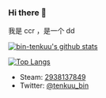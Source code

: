 ### Hi there 👋

<!--
**bin-tenkuu/bin-tenkuu** is a ✨ _special_ ✨ repository because its `README.md` (this file) appears on your GitHub profile.

Here are some ideas to get you started:

- 🔭 I’m currently working on ...
- 🌱 I’m currently learning ...
- 👯 I’m looking to collaborate on ...
- 🤔 I’m looking for help with ...
- 💬 Ask me about ...
- 📫 How to reach me: ...
- 😄 Pronouns: ...
- ⚡ Fun fact: ...
-->

我是 ccr ，是一个 dd

[![bin-tenkuu's github stats](https://github-readme-stats.vercel.app/api?username=bin-tenkuu&show_icons=true&theme=dracula)](https://github.com/anuraghazra/github-readme-stats)  

[![Top Langs](https://github-readme-stats.vercel.app/api/top-langs/?username=bin-tenkuu&theme=dracula&layout=compact)](https://github.com/anuraghazra/github-readme-stats)  

- Steam: [2938137849](https://steamcommunity.com/id/2938137849)
- Twitter: [@tenkuu_bin](https://twitter.com/tenkuu_bin)
